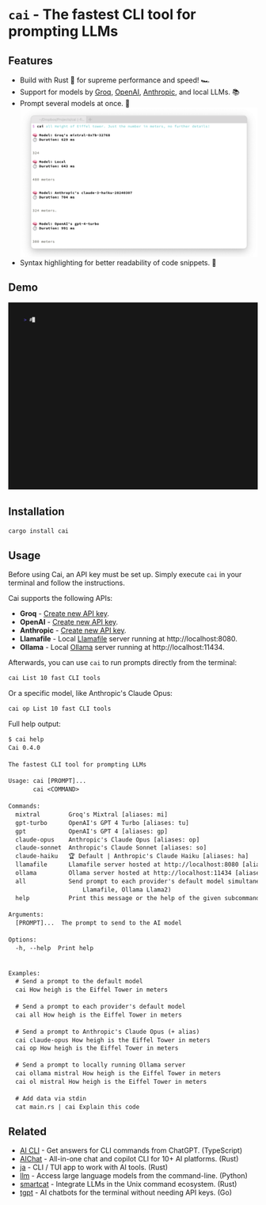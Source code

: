 # `cai` - The fastest CLI tool for prompting LLMs

## Features

- Build with Rust 🦀 for supreme performance and speed! 🏎️
- Support for models by [Groq], [OpenAI], [Anthropic], and local LLMs. 📚
- Prompt several models at once. 🤼
    ![Demo of cai's all command](screenshots/2024-04-13t1627_all.png)
- Syntax highlighting for better readability of code snippets. 🌈

[Groq]: https://console.groq.com/docs/models
[OpenAI]: https://platform.openai.com/docs/models
[Anthropic]: https://docs.anthropic.com/claude/docs/models-overview


## Demo

![`cai` demo](./demos/main.gif)


## Installation

```sh
cargo install cai
```


## Usage

Before using Cai, an API key must be set up.
Simply execute `cai` in your terminal and follow the instructions.

Cai supports the following APIs:

- **Groq** - [Create new API key](https://console.groq.com/keys).
- **OpenAI** - [Create new API key](https://platform.openai.com/api-keys).
- **Anthropic** -
    [Create new API key](https://console.anthropic.com/settings/keys).
- **Llamafile** - Local [Llamafile] server running at http://localhost:8080.
- **Ollama** - Local [Ollama] server running at http://localhost:11434.

[Llamafile]: https://github.com/Mozilla-Ocho/llamafile
[Ollama]: https://github.com/ollama/ollama

Afterwards, you can use `cai` to run prompts directly from the terminal:

```sh
cai List 10 fast CLI tools
```

Or a specific model, like Anthropic's Claude Opus:

```sh
cai op List 10 fast CLI tools
```

Full help output:

```txt
$ cai help
Cai 0.4.0

The fastest CLI tool for prompting LLMs

Usage: cai [PROMPT]...
       cai <COMMAND>

Commands:
  mixtral        Groq's Mixtral [aliases: mi]
  gpt-turbo      OpenAI's GPT 4 Turbo [aliases: tu]
  gpt            OpenAI's GPT 4 [aliases: gp]
  claude-opus    Anthropic's Claude Opus [aliases: op]
  claude-sonnet  Anthropic's Claude Sonnet [aliases: so]
  claude-haiku   🏆 Default | Anthropic's Claude Haiku [aliases: ha]
  llamafile      Llamafile server hosted at http://localhost:8080 [aliases: lf]
  ollama         Ollama server hosted at http://localhost:11434 [aliases: ol]
  all            Send prompt to each provider's default model simultaneously (Claude Haiku, Groq Mixtral, GPT 4 Turbo,
                     Llamafile, Ollama Llama2)
  help           Print this message or the help of the given subcommand(s)

Arguments:
  [PROMPT]...  The prompt to send to the AI model

Options:
  -h, --help  Print help


Examples:
  # Send a prompt to the default model
  cai How heigh is the Eiffel Tower in meters

  # Send a prompt to each provider's default model
  cai all How heigh is the Eiffel Tower in meters

  # Send a prompt to Anthropic's Claude Opus (+ alias)
  cai claude-opus How heigh is the Eiffel Tower in meters
  cai op How heigh is the Eiffel Tower in meters

  # Send a prompt to locally running Ollama server
  cai ollama mistral How heigh is the Eiffel Tower in meters
  cai ol mistral How heigh is the Eiffel Tower in meters

  # Add data via stdin
  cat main.rs | cai Explain this code
```


## Related

- [AI CLI] - Get answers for CLI commands from ChatGPT. (TypeScript)
- [AIChat] - All-in-one chat and copilot CLI for 10+ AI platforms. (Rust)
- [ja] - CLI / TUI app to work with AI tools. (Rust)
- [llm] - Access large language models from the command-line. (Python)
- [smartcat] - Integrate LLMs in the Unix command ecosystem. (Rust)
- [tgpt] - AI chatbots for the terminal without needing API keys. (Go)

[AI CLI]: https://github.com/abhagsain/ai-cli
[AIChat]: https://github.com/sigoden/aichat
[ja]: https://github.com/joshka/ja
[llm]: https://github.com/simonw/llm
[smartcat]: https://github.com/efugier/smartcat
[tgpt]: https://github.com/aandrew-me/tgpt
